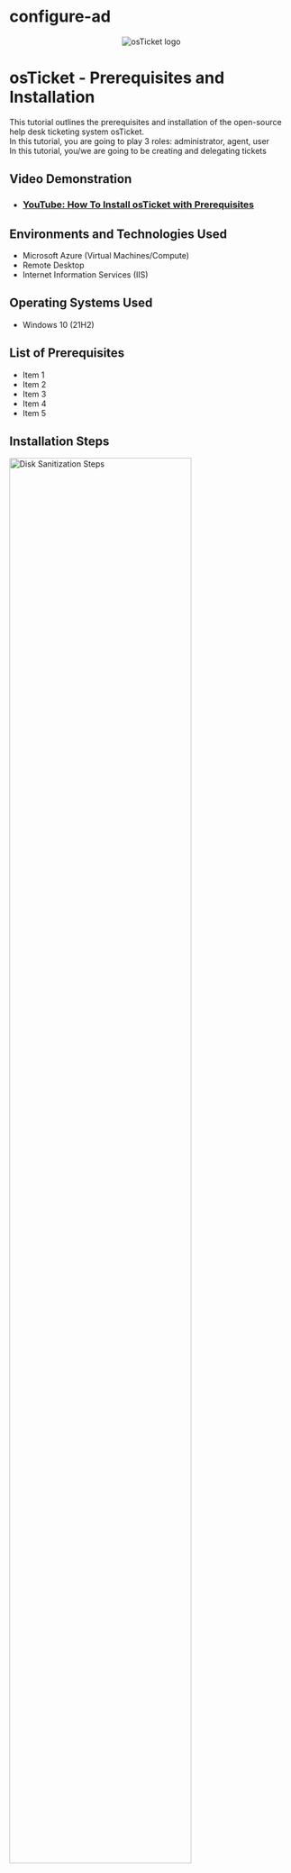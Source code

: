 # configure-ad

<p align="center">
<img src="https://i.imgur.com/Clzj7Xs.png" alt="osTicket logo"/>
</p>

<h1>osTicket - Prerequisites and Installation</h1>
This tutorial outlines the prerequisites and installation of the open-source help desk ticketing system osTicket.<br />
In this tutorial, you are going to play 3 roles:  administrator, agent, user <br>
In this tutorial, you/we are going to be creating and delegating tickets <br>

<h2>Video Demonstration</h2>

- ### [YouTube: How To Install osTicket with Prerequisites](https://www.youtube.com)

<h2>Environments and Technologies Used</h2>

- Microsoft Azure (Virtual Machines/Compute)
- Remote Desktop
- Internet Information Services (IIS)

<h2>Operating Systems Used </h2>

- Windows 10</b> (21H2)

<h2>List of Prerequisites</h2>

- Item 1
- Item 2
- Item 3
- Item 4
- Item 5

<h2>Installation Steps</h2>

<p>
<img src="https://i.imgur.com/DJmEXEB.png" height="80%" width="80%" alt="Disk Sanitization Steps"/>
</p>
<p>
<strong> SUMMARY (in my own words):</strong>  <br>
&nbsp;&nbsp;&nbsp;&nbsp;&nbsp;&nbsp;&nbsp;&nbsp;   <em> Instructions on how to get DC's private IP </em> <br>
<strong> Create 2 VMs (1 Window 2022 [DC-1], 1 Window 10 [Client-1]) (Use the same Resource Group and Vnet ) </strong><br>
<strong> Change DC-1 NIC to static </strong><br> 
&nbsp;&nbsp;&nbsp;&nbsp;  DC-1 > Networking > Network Interface > IP configurations > scroll down and click ipconfig > click static > Save <br> 
<strong> Login to DC-1's firewall (hint: type) and enable ICMPv4 traffic  </strong><br>
&nbsp;&nbsp;&nbsp;&nbsp;  Enable - Start menu > type firewall > click option with 'Advanced Security' > Inbound Rules > widen screen so you can see Protocol tab > 
&nbsp;&nbsp;&nbsp;&nbsp;  right click ICMPv4EchoRequests > Enable rule (there's two enable both of them in turn) <br>
<strong> Login to Client-1 and ping DC-1 to see if it worked  </strong><br>
&nbsp;&nbsp;&nbsp;&nbsp;&nbsp;&nbsp;&nbsp;&nbsp;   <em> Instructions on how to get DC's private IP </em>


<strong> DC-1 </strong>  
<strong> Install ADDS + setup forest </strong><br>
<strong>&nbsp;&nbsp;&nbsp;&nbsp;   Install ADDS </strong> = Service Manager > 'Add roles and features' > Only two buttons you should be clicking are 'Next' and 'Install' <br>
<strong>&nbsp;&nbsp;&nbsp;&nbsp;   Set up new forest </strong> = Service manager > look at upper right on the left side of the word 'manage'; should see what looks like a <br> &nbsp;&nbsp;&nbsp;&nbsp;  flag and a triangle with an exclamation point in it, click it > Promote > Add a new forest > mydomain.com > J~S~2 <br>
<strong> Log back in as mydomain.com\labuser (because we have no jane_admin yet)  </strong><br>
<strong> Create an Admin account and a place to store all the users we'll create later  </strong><br>
<strong> In Active Directory Users and Computers (ADUC), create an Organizational Unit (OU) called “_EMPLOYEES”  </strong><br>
&nbsp;&nbsp;&nbsp;&nbsp;  Right click mydomain.com > New > Organizational Unit > (Underscore not mandatory in '_EMPLOYEES', but done for the lab) <br>
<strong> Create a new OU named “_ADMINS”  </strong><br>
<strong> Create a new employee named “Jane Doe” (same password) with the username of “jane_admin”  </strong><br>
<strong> DON'T FORGET to make jane_admin a “Domain Admin” (just because her name is in the Admin folder doesn't mean she's actually an Admin yet)   </strong><br>
&nbsp;&nbsp;&nbsp;&nbsp;  Right click '_ADMINS' > New > User
<strong> Add jane_admin to the “Domain Admins” Security Group  </strong><br>
&nbsp;&nbsp;&nbsp;&nbsp;  Right click jane_admin > Properties > Member of tab > type domain > Check names > Domain Admins > OK > Apply > OK 
<strong> Log out/close the Remote Desktop connection to DC-1 and log back in as “mydomain.com\jane_admin”  </strong><br>
<strong> User jane_admin as your admin account from now on  </strong><br>
<br>
<strong> Now we'll be dealing with Client-1  </strong><br>
<br>
<strong> CLIENT-1 </strong> <br>
<strong> Starting in Azure, go to DNS server and make it DC-1's private IP </strong> <br>
&nbsp;&nbsp;&nbsp;&nbsp;   Get DC's Private IP address first (should be 10.0.0.x) <br>
&nbsp;&nbsp;&nbsp;&nbsp;&nbsp;&nbsp;&nbsp;&nbsp;   <em> Instructions on how to get DC's private IP </em>   
&nbsp;&nbsp;&nbsp;&nbsp;   Go to Client-1 > Networking > Network Interface > DNS servers > Custom > Paste DC-1's Private IP > Save <br>
&nbsp;&nbsp;&nbsp;&nbsp;   <strong> Hit restart </strong> so it logs you out of Client-1 remote desktop <br>
&nbsp;&nbsp;&nbsp;&nbsp;   <strong> Log back in as labuser </strong> (remember, we haven't joined it to any domain yet) <br>
<strong> Rename the PC (hint: Start > System) as mydomain.com\jane_admin </strong><br>
&nbsp;&nbsp;&nbsp;&nbsp;   Right click the start button > Systems > Rename this pc (advanced) > Change > Domain > type mydomain.com > then, username:mydomain.com\jane_admin + password:J~S~2 <br>
<br>
<strong> Remote Desktop for non-administrative users on Client-1 </strong><br>
&nbsp;&nbsp;&nbsp;&nbsp;   <strong> Log into </strong> Client-1 as mydomain.com\jane_admin and open system properties <br>
&nbsp;&nbsp;&nbsp;&nbsp;   <strong> Click </strong> “Remote Desktop” <br>
&nbsp;&nbsp;&nbsp;&nbsp;   <strong> Allow </strong> “domain users” access to remote desktop </strong><br>
<br>
<strong> Create a bunch of additional users and attempt to log into client-1 with one of the users </strong><br>
&nbsp;&nbsp;&nbsp;&nbsp;   <strong> Login </strong> to DC-1 as jane_admin <br>
&nbsp;&nbsp;&nbsp;&nbsp;   <strong> Open </strong> PowerShell_ise as an administrator <br>
&nbsp;&nbsp;&nbsp;&nbsp;   <strong> Create </strong> a new File and <strong> paste </strong> the contents of the script into it <br> &nbsp;&nbsp;&nbsp;&nbsp;&nbsp;&nbsp;&nbsp;&nbsp;   <strong>script:</strong> https://github.com/joshmadakor1/AD_PS/blob/master/Generate-Names-Create-Users.ps1 <br>
&nbsp;&nbsp;&nbsp;&nbsp;   <strong> Run </strong> the script and observe the accounts being created <br>
&nbsp;&nbsp;&nbsp;&nbsp;   When finished, <strong> open </strong> ADUC and <strong> observe </strong> the accounts in the appropriate OU <br>
&nbsp;&nbsp;&nbsp;&nbsp;   <strong> Log into Client-1 with one of the accounts </strong> (take note of the password in the script) <br>
<br>
<strong> Finish. </strong>
</p>
<br />
<p>

</p>
<p>

</p>


<p>
<img src="https://i.imgur.com/DJmEXEB.png" height="80%" width="80%" alt="Disk Sanitization Steps"/>
</p>
<p>
Lorem ipsum dolor sit amet, consectetur adipiscing elit, sed do eiusmod tempor incididunt ut labore et dolore magna aliqua. Ut enim ad minim veniam, quis nostrud exercitation ullamco laboris nisi ut aliquip ex ea commodo consequat. Duis aute irure dolor in reprehenderit in voluptate velit esse cillum dolore eu fugiat nulla pariatur.
</p>
<br />

<p>
<img src="https://i.imgur.com/DJmEXEB.png" height="80%" width="80%" alt="Disk Sanitization Steps"/>
</p>
<p>
Lorem ipsum dolor sit amet, consectetur adipiscing elit, sed do eiusmod tempor incididunt ut labore et dolore magna aliqua. Ut enim ad minim veniam, quis nostrud exercitation ullamco laboris nisi ut aliquip ex ea commodo consequat. Duis aute irure dolor in reprehenderit in voluptate velit esse cillum dolore eu fugiat nulla pariatur.
</p>
<br />
















